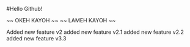 
#Hello Github!

~~ OKEH KAYOH ~~
~~ LAMEH KAYOH ~~

Added new feature v2
added new feature v2.1
added new feature v2.2
added new feature v3.3

